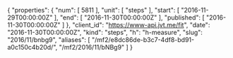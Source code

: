 {
  "properties": {
    "num": [
      5811
    ],
    "unit": [
      "steps"
    ],
    "start": [
      "2016-11-29T00:00:00Z"
    ],
    "end": [
      "2016-11-30T00:00:00Z"
    ],
    "published": [
      "2016-11-30T00:00:00Z"
    ]
  },
  "client_id": "https://www-api.jvt.me/fit",
  "date": "2016-11-30T00:00:00Z",
  "kind": "steps",
  "h": "h-measure",
  "slug": "2016/11/bnbg9",
  "aliases": [
    "/mf2/e8dc86de-b3c7-4df8-bd91-a0c150c4b20d/",
    "/mf2/2016/11/bNBg9"
  ]
}
